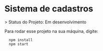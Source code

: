 <h1>Sistema de cadastros</h1>
> Status do Projeto: Em desenvolvimento

Para rodar esse projeto na sua máquina, digite:

```
  npm install
  npm start
```
